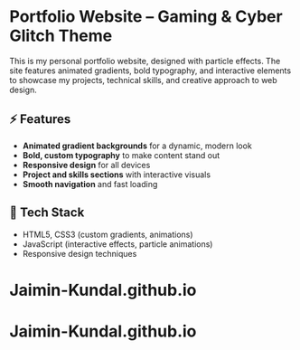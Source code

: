 # Portfolio Website – Gaming & Cyber Glitch Theme

This is my personal portfolio website, designed with particle effects. The site features animated gradients, bold typography, and interactive elements to showcase my projects, technical skills, and creative approach to web design.

## ⚡ Features

- **Animated gradient backgrounds** for a dynamic, modern look
- **Bold, custom typography** to make content stand out
- **Responsive design** for all devices
- **Project and skills sections** with interactive visuals
- **Smooth navigation** and fast loading

## 🚀 Tech Stack

- HTML5, CSS3 (custom gradients, animations)
- JavaScript (interactive effects, particle animations)
- Responsive design techniques

# Jaimin-Kundal.github.io
# Jaimin-Kundal.github.io
